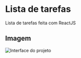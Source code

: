 <h1>Lista de tarefas</h1>
Lista de tarefas feita com ReactJS

<h2>Imagem</h2>
<img src="https://user-images.githubusercontent.com/76913525/163720179-9bd81c00-2e46-4700-93af-2e92855e1d40.png" alt="Interface do projeto" />
